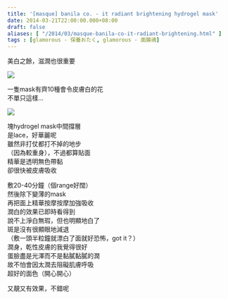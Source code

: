 ```yaml
---
title: '[masque] banila co. - it radiant brightening hydrogel mask'
date: 2014-03-21T22:00:00.000+08:00
draft: false
aliases: [ "/2014/03/masque-banila-co-it-radiant-brightening.html" ]
tags : [glamorous - 保養おたく, glamorous - 面膜魂]
---
```


美白之餘，滋潤也很重要  

![](/images/banilacoradiant.jpg)

一隻mask有齊10種會令皮膚白的花  
不單只這樣…  

![](/images/banilacoradiant1.jpg)

塊hydrogel mask中間撐層  
是lace，好華麗呢  
雖然非打仗都打不掉的地步  
（因為較重身），不過都算貼面  
精華是透明無色帶黏  
卻很快被皮膚吸收  
  
敷20-40分鐘（個range好闊）  
然後除下變薄的mask  
再把面上精華按摩按摩加強吸收  
潤白的效果已即時看得到  
說不上淨白無瑕，但也明顯地白了  
斑是沒有很顯眼地減退  
（敷一頭半粒鐘就漂白了面就好恐怖，got it？）  
潤身，乾性皮膚的我覺得很好  
蛋臉盡是光澤而不是黏膩黏膩的潤  
故不怕會因太潤去阻礙肌膚呼吸  
超好的面色（開心開心）  
  
又靚又有效果，不錯呢
